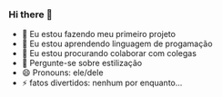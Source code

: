 ### Hi there 👋

- 🔭 Eu estou fazendo meu primeiro projeto
- 🌱 Eu estou aprendendo linguagem de progamação
- 👯 Eu estou procurando colaborar com colegas
- 💬 Pergunte-se sobre estilização
- 😄 Pronouns: ele/dele
- ⚡ fatos divertidos: nenhum por enquanto...

